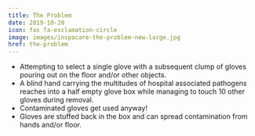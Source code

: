 ```yaml
---
title: The Problem
date: 2019-10-20
icon: fas fa-exclamation-circle
image: images/inspacare-the-problem-new-large.jpg
href: the-problem
---
```


- Attempting to select a single glove with a subsequent clump of gloves pouring out on the floor and/or other objects.
- A blind hand carrying the multitudes of hospital associated pathogens reaches into a half empty glove box while managing to touch 10 other gloves during removal.
- Contaminated gloves get used anyway!
- Gloves are stuffed back in the box and can spread contamination from hands and/or floor.
